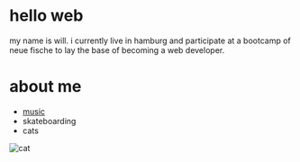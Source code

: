 # hello web

my name is will. i currently live in hamburg and participate at a bootcamp of neue fische to lay the base of becoming a web developer.


# about me

- [music](https://ryloth.bandcamp.com)
- skateboarding
- cats

![cat](https://media.giphy.com/media/mlvseq9yvZhba/giphy.gif)

